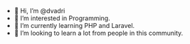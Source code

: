 - 👋 Hi, I’m @dvadri
- 👀 I’m interested in Programming.
- 🌱 I’m currently learning PHP and Laravel.
- 💞️ I’m looking to learn a lot from people in this community.

<!---
dvadri/dvadri is a ✨ special ✨ repository because its `README.md` (this file) appears on your GitHub profile.
You can click the Preview link to take a look at your changes.
--->

